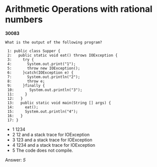 Arithmetic Operations with rational numbers
===========================================
**30083**
```
What is the output of the following program? 
 
 1: public class Supper {  
 2:   public static void eat() throws IOException {  
 3:     try {  
 4:       System.out.print("1");  
 5:       throw new IOException();  
 6:     }catch(IOException e) {  
 7:       System.out.println("2");  
 8:       throw e;  
 9:     }finally {  
 10:       System.out.println("3");  
 11:     }  
 12:   }  
 13:   public static void main(String [] args) {  
 14:     eat();  
 15:     System.out.println("4");  
 16:   }  
 17: }
```


- 1 1234
- 2 12 and a stack trace for IOException
- 3 123 and a stack trace for IOException
- 4 1234 and a stack trace for IOException
- 5 The code does not compile.

Answer: *5*

